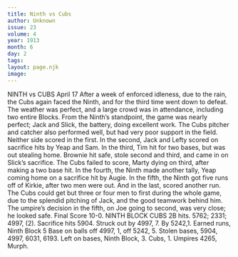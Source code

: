 ```yaml
---
title: Ninth vs Cubs
author: Unknown
issue: 23
volume: 4
year: 1913
month: 6
day: 2
tags:
layout: page.njk
image:
---
```

NINTH vs CUBS    April 17    After a week of enforced idleness, due to the rain, the Cubs again faced the Ninth, and for the third time went down to defeat. The weather was perfect, and a large crowd was in attendance, including two entire Blocks. From the Ninth’s standpoint, the game was nearly perfect; Jack and Slick, the battery, doing excellent work. The Cubs pitcher and catcher also performed well, but had very poor support in the field.    Neither side scored in the first. In the second, Jack and Lefty scored on sacrifice hits by Yeap and Sam. In the third, Tim hit for two bases, but was out stealing home. Brownie hit safe, stole second and third, and came in on Slick’s sacrifice. The Cubs failed to score, Marty dying on third, after making a two base hit. In the fourth, the Ninth made another tally, Yeap coming home on a sacrifice hit by Augie.    In the fifth, the Ninth got five runs off of Kirkie, after two men were out. And in the last, scored another run. The Cubs could get but three or four men to first during the whole game, due to the splendid pitching of Jack, and the good teamwork behind him.    The umpire’s decision in the fifth, on Joe going to second, was very close; he looked safe. Final Score 10-0.       NINTH BLOCK CUBS 2B hits. 5762; 2331; 4997, (2). Sacrifice hits 5904. Struck out by 4997, 7. By 5242,1. Earned runs, Ninth Block 5 Base on balls off 4997, 1, off 5242, 5. Stolen bases, 5904, 4997, 6031, 6193. Left on bases, Ninth Block, 3. Cubs, 1. Umpires 4265, Murph. 




